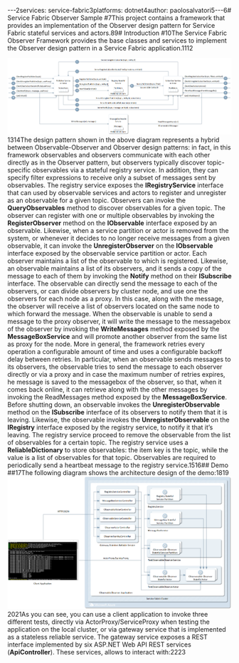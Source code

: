 ---2services: service-fabric3platforms: dotnet4author: paolosalvatori5---6# Service Fabric Observer Sample #7This project contains a framework that provides an implementation of the Observer design pattern for Service Fabric stateful services and actors.89# Introduction #10The Service Fabric Observer Framework provides the base classes and services to implement the Observer design pattern in a Service Fabric application.1112<center>![Architecture](https://raw.githubusercontent.com/azure-cat-emea/servicefabricobserver/master/Images/Architecture.png)</center>1314The design pattern shown in the above diagram represents a hybrid between Observable-Observer and Observer design patterns: in fact, in this framework observables and observers communicate with each other directly as in the Observer pattern, but observers typically discover topic-specific observables via a stateful registry service. In addition, they can specify filter expressions to receive only a subset of messages sent by observables. The registry service exposes the **IRegistryService** interface that can used by observable services and actors to register and unregister as an observable for a given topic. Observers can invoke the **QueryObservables** method to discover observables for a given topic. The observer can register with one or multiple observables by invoking the **RegisterObserver** method on the **IObservable** interface exposed by an observable. Likewise, when a service partition or actor is removed from the system, or whenever it decides to no longer receive messages from a given observable, it can invoke the **UnregisterObserver** on the **IObservable** interface exposed by the observable service partition or actor. Each observer maintains a list of the observable to which is registered. Likewise, an observable maintains a list of its observers, and it sends a copy of the message to each of them by invoking the **Notify** method on their **ISubscribe** interface. The observable can directly send the message to each of the observers, or can divide observers by cluster node, and use one the observers for each node as a proxy. In this case, along with the message, the observer will receive a list of observers located on the same node to which forward the message. When the observable is unable to send a message to the proxy observer, it will write the message to the messagebox of the observer by invoking the **WriteMessages** method exposed by the **MessageBoxService** and will promote another observer from the same list as proxy for the node. More in general, the framework retries every operation a configurable amount of time and uses a configurable backoff delay  between retries. In particular, when an observable sends messages to its observers, the observable tries to send the message to each observer directly or via a proxy and in case the maximum number of retries expires, he message is saved to the messagebox of the observer, so that, when it comes back online, it can retrieve along with the other messages by invoking the ReadMessages method exposed by the **MessageBoxService**. Before shutting down, an observable invokes the **UnregisterObservable** method on the **ISubscribe** interface of its observers to notify them that it is leaving. Likewise, the observable invokes the **UnregisterObservable** on the **IRegistry** interface exposed by the registry service, to notify it that it’s leaving. The registry service proceed to remove the observable from the list of observables for a certain topic. The registry service uses a **ReliableDictionary** to store observables: the item key is the topic, while the value is a list of observables for that topic. Observables are required to periodically send a heartbeat message to the registry service.1516## Demo ##17The following diagram shows the architecture design of the demo:1819<center>![Demo](https://raw.githubusercontent.com/azure-cat-emea/servicefabricobserver/master/Images/Demo.png)</center>2021As you can see, you can use a client application to invoke three different tests, directly via ActorProxy/ServiceProxy when testing the application on the local cluster, or via gateway service that is implemented as a stateless reliable service. The gateway service exposes a REST interface implemented by six ASP.NET Web API REST services (**ApiController**). These services, allows to interact with:2223
